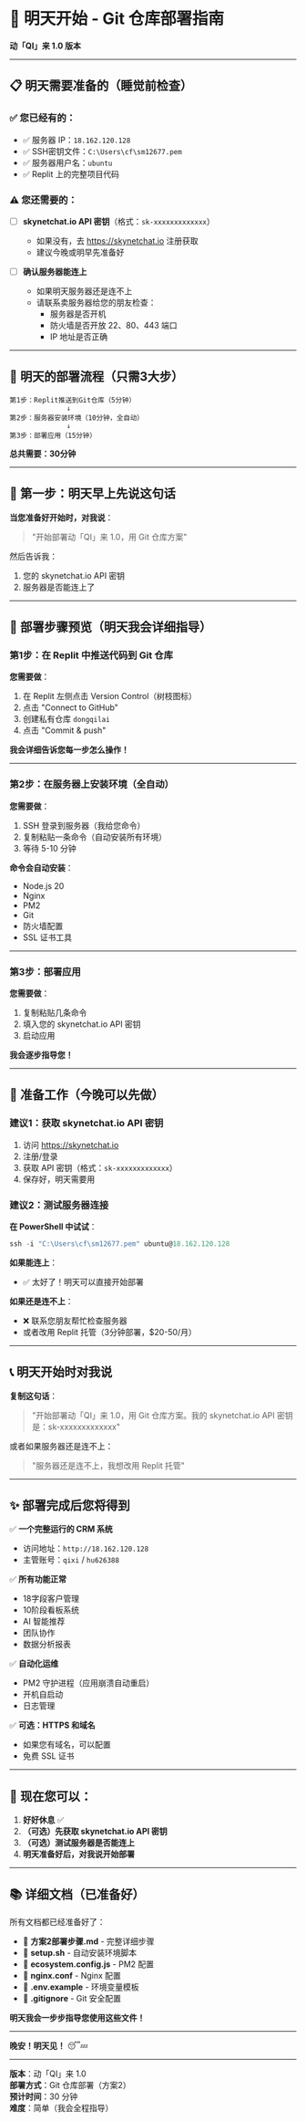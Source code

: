 # 🌅 明天开始 - Git 仓库部署指南

**动「QI」来 1.0 版本**

---

## 📋 明天需要准备的（睡觉前检查）

### ✅ 您已经有的：
- ✅ 服务器 IP：`18.162.120.128`
- ✅ SSH密钥文件：`C:\Users\cf\sm12677.pem`
- ✅ 服务器用户名：`ubuntu`
- ✅ Replit 上的完整项目代码

### ⚠️ 您还需要的：
- [ ] **skynetchat.io API 密钥**（格式：`sk-xxxxxxxxxxxxx`）
  - 如果没有，去 https://skynetchat.io 注册获取
  - 建议今晚或明早先准备好
  
- [ ] **确认服务器能连上**
  - 如果明天服务器还是连不上
  - 请联系卖服务器给您的朋友检查：
    - 服务器是否开机
    - 防火墙是否开放 22、80、443 端口
    - IP 地址是否正确

---

## 🚀 明天的部署流程（只需3大步）

```
第1步：Replit推送到Git仓库（5分钟）
              ↓
第2步：服务器安装环境（10分钟，全自动）
              ↓
第3步：部署应用（15分钟）
```

**总共需要：30分钟**

---

## 📝 第一步：明天早上先说这句话

**当您准备好开始时，对我说**：

> "开始部署动「QI」来 1.0，用 Git 仓库方案"

然后告诉我：
1. 您的 skynetchat.io API 密钥
2. 服务器是否能连上了

---

## 🎯 部署步骤预览（明天我会详细指导）

### 第1步：在 Replit 中推送代码到 Git 仓库

**您需要做**：
1. 在 Replit 左侧点击 Version Control（树枝图标）
2. 点击 "Connect to GitHub"
3. 创建私有仓库 `dongqilai`
4. 点击 "Commit & push"

**我会详细告诉您每一步怎么操作！**

---

### 第2步：在服务器上安装环境（全自动）

**您需要做**：
1. SSH 登录到服务器（我给您命令）
2. 复制粘贴一条命令（自动安装所有环境）
3. 等待 5-10 分钟

**命令会自动安装**：
- Node.js 20
- Nginx
- PM2
- Git
- 防火墙配置
- SSL 证书工具

---

### 第3步：部署应用

**您需要做**：
1. 复制粘贴几条命令
2. 填入您的 skynetchat.io API 密钥
3. 启动应用

**我会逐步指导您！**

---

## 🔧 准备工作（今晚可以先做）

### 建议1：获取 skynetchat.io API 密钥

1. 访问 https://skynetchat.io
2. 注册/登录
3. 获取 API 密钥（格式：`sk-xxxxxxxxxxxxx`）
4. 保存好，明天需要用

### 建议2：测试服务器连接

**在 PowerShell 中试试**：

```powershell
ssh -i "C:\Users\cf\sm12677.pem" ubuntu@18.162.120.128
```

**如果能连上**：
- ✅ 太好了！明天可以直接开始部署

**如果还是连不上**：
- ❌ 联系您朋友帮忙检查服务器
- 或者改用 Replit 托管（3分钟部署，$20-50/月）

---

## 📞 明天开始时对我说

**复制这句话**：

> "开始部署动「QI」来 1.0，用 Git 仓库方案。我的 skynetchat.io API 密钥是：sk-xxxxxxxxxxxxx"

或者如果服务器还是连不上：

> "服务器还是连不上，我想改用 Replit 托管"

---

## ✨ 部署完成后您将得到

✅ **一个完整运行的 CRM 系统**
- 访问地址：`http://18.162.120.128`
- 主管账号：`qixi` / `hu626388`

✅ **所有功能正常**
- 18字段客户管理
- 10阶段看板系统
- AI 智能推荐
- 团队协作
- 数据分析报表

✅ **自动化运维**
- PM2 守护进程（应用崩溃自动重启）
- 开机自启动
- 日志管理

✅ **可选：HTTPS 和域名**
- 如果您有域名，可以配置
- 免费 SSL 证书

---

## 🛌 现在您可以：

1. **好好休息** ✅
2. **（可选）先获取 skynetchat.io API 密钥** 
3. **（可选）测试服务器是否能连上**
4. **明天准备好后，对我说开始部署**

---

## 📚 详细文档（已准备好）

所有文档都已经准备好了：

- 📄 **方案2部署步骤.md** - 完整详细步骤
- 📄 **setup.sh** - 自动安装环境脚本
- 📄 **ecosystem.config.js** - PM2 配置
- 📄 **nginx.conf** - Nginx 配置
- 📄 **.env.example** - 环境变量模板
- 📄 **.gitignore** - Git 安全配置

**明天我会一步步指导您使用这些文件！**

---

**晚安！明天见！** 😴💤

---

**版本**：动「QI」来 1.0  
**部署方式**：Git 仓库部署（方案2）  
**预计时间**：30 分钟  
**难度**：简单（我会全程指导）
